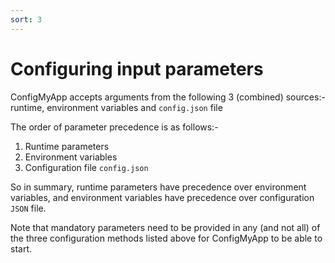 ```yaml
---
sort: 3
---
```


# Configuring input parameters

ConfigMyApp accepts arguments from the following 3 (combined) sources:- runtime, environment variables and `config.json` file

The order of parameter precedence is as follows:-

 1. Runtime parameters
 2. Environment variables 
 3. Configuration file `config.json`

So in summary, runtime parameters have precedence over environment variables, and environment variables have precedence over configuration `JSON` file.

Note that mandatory parameters need to be provided in any (and not all) of the three configuration methods listed above for ConfigMyApp to be able to start.
